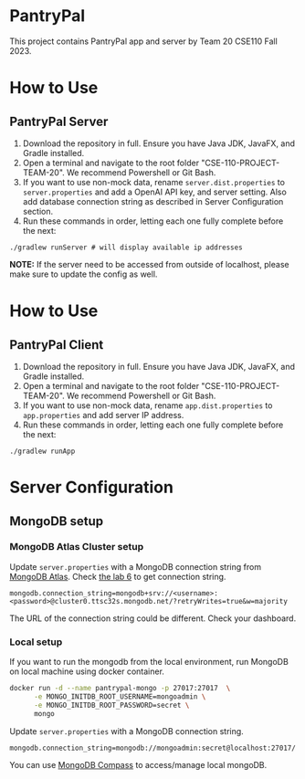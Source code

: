 # PantryPal

This project contains PantryPal app and server by Team 20 CSE110 Fall 2023.

# How to Use

## PantryPal Server

1. Download the repository in full. Ensure you have Java JDK, JavaFX, and Gradle installed.
2. Open a terminal and navigate to the root folder "CSE-110-PROJECT-TEAM-20". We recommend Powershell or Git Bash.
3. If you want to use non-mock data, rename `server.dist.properties` to `server.properties` and add a OpenAI API key, and server setting. Also add database connection string as described in Server Configuration section.
4. Run these commands in order, letting each one fully complete before the next:

```
./gradlew runServer # will display available ip addresses
```

**NOTE:** If the server need to be accessed from outside of localhost, please make sure to update the config as well.

# How to Use

## PantryPal Client

1. Download the repository in full. Ensure you have Java JDK, JavaFX, and Gradle installed.
2. Open a terminal and navigate to the root folder "CSE-110-PROJECT-TEAM-20". We recommend Powershell or Git Bash.
3. If you want to use non-mock data, rename `app.dist.properties` to `app.properties` and add server IP address.
4. Run these commands in order, letting each one fully complete before the next:

```
./gradlew runApp
```

# Server Configuration

## MongoDB setup

### MongoDB Atlas Cluster setup

Update `server.properties` with a MongoDB connection string from [MongoDB Atlas](https://cloud.mongodb.com/v2). Check [the lab 6](https://docs.google.com/document/d/1mzgUjWQSn3IV68H4V07r1A1fGs21yY9rm188HWWr2Hs/edit#heading=h.z1qnwebb5puw) to get connection string.

```
mongodb.connection_string=mongodb+srv://<username>:<password>@cluster0.ttsc32s.mongodb.net/?retryWrites=true&w=majority
```

The URL of the connection string could be different. Check your dashboard.

### Local setup

If you want to run the mongodb from the local environment, run MongoDB on local machine using docker container.

```bash
docker run -d --name pantrypal-mongo -p 27017:27017  \
      -e MONGO_INITDB_ROOT_USERNAME=mongoadmin \
      -e MONGO_INITDB_ROOT_PASSWORD=secret \
      mongo
```

Update `server.properties` with a MongoDB connection string.

```
mongodb.connection_string=mongodb://mongoadmin:secret@localhost:27017/
```

You can use [MongoDB Compass](https://www.mongodb.com/products/tools/compass) to access/manage local mongoDB.
